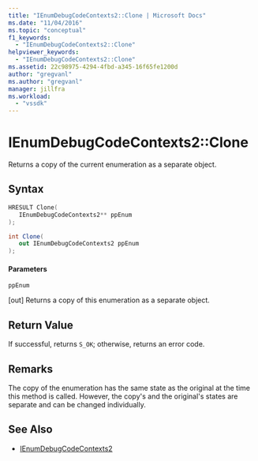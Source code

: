 ```yaml
---
title: "IEnumDebugCodeContexts2::Clone | Microsoft Docs"
ms.date: "11/04/2016"
ms.topic: "conceptual"
f1_keywords:
  - "IEnumDebugCodeContexts2::Clone"
helpviewer_keywords:
  - "IEnumDebugCodeContexts2::Clone"
ms.assetid: 22c98975-4294-4fbd-a345-16f65fe1200d
author: "gregvanl"
ms.author: "gregvanl"
manager: jillfra
ms.workload:
  - "vssdk"
---
```

# IEnumDebugCodeContexts2::Clone
Returns a copy of the current enumeration as a separate object.

## Syntax

```cpp
HRESULT Clone(
   IEnumDebugCodeContexts2** ppEnum
);
```

```csharp
int Clone(
   out IEnumDebugCodeContexts2 ppEnum
);
```

#### Parameters
 `ppEnum`

 [out] Returns a copy of this enumeration as a separate object.

## Return Value
 If successful, returns `S_OK`; otherwise, returns an error code.

## Remarks
 The copy of the enumeration has the same state as the original at the time this method is called. However, the copy's and the original's states are separate and can be changed individually.

## See Also
- [IEnumDebugCodeContexts2](../../../extensibility/debugger/reference/ienumdebugcodecontexts2.md)
